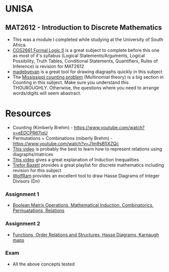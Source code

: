 # UNISA

## MAT2612 - Introduction to Discrete Mathematics
- This was a module I completed while studying at the University of South Africa.
- [COS2661 Formal Logic II](https://github.com/luyandamncube/UNISA/tree/master/year2/COS2661) is a great subject to complete before this one as most of it's syllabus (Logical Statements/Arguments, Logical Possibility, Truth Tables, Conditional Statements, Quantifiers, Rules of Inference) is revision for MAT2612
- [madebyevan](http://madebyevan.com/fsm/) is a great tool for drawing diagraphs quickly in this subject
- The [Mississippi counting problem](https://medium.com/i-math/can-you-solve-the-mississippi-problem-6c0f3b02531) (Multinomial theory) is a big section in Counting in this subject. Make sure you understand this THOUROUGHLY. Otherwise, the questions where you need to arrange words/digits will seem abastract.

# Resources 
- Counting (Kimberly Brehm) - https://www.youtube.com/watch?v=eEDCPR67jqU
- Permutations + Combinations (miberly Brehm) - https://www.youtube.com/watch?v=J1m9sB5XZQc
- [This video](https://slideplayer.com/slide/8569093/) is probably the best to learn how to represent relations using diagraphs/matrices
- [This video](https://www.youtube.com/watch?v=5iWlsp55N_s) gives a great explanation of Induction Inequalities
- [Trefor Bazett](https://www.youtube.com/playlist?list=PLHXZ9OQGMqxersk8fUxiUMSIx0DBqsKZS) provides a great playlist for discrete mathematics including revision for this subject
- [WolfRam](https://demonstrations.wolfram.com/HasseDiagramsOfIntegerDivisors/) provides an excellent tool to draw Hasse Diagrams of Integer Divisors (Dn)

### Assignment 1
* [Boolean Matrix Operations, Mathematical Induction, Combinatorics, Permuatations, Relations](https://github.com/luyandamncube/UNISA/blob/master/year2/MAT2612/ASS1/ASS1.pdf)

### Assignment 2
* [Functions, Order Relations and Structures, Hasse Diagrams, Karnaugh maps](https://github.com/luyandamncube/UNISA/blob/master/year2/MAT2612/ASS2/ASS2.pdf)

### Exam
- All the above concepts tested
